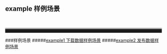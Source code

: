 ## example 样例场景  
<br>
<hr style=" height:12px;border:none;border-top:4px solid #A9A9A9;" />  


###样例场景
#####[example1 下载数据样例场景](example1.md) 
#####[example2 发布数据样例场景](example2.md)
